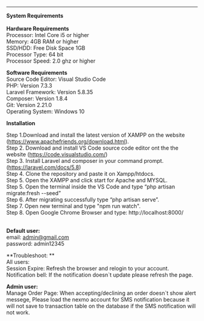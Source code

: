 --------------------------------------------------------------------------
**System Requirements** <br>
<br>
	**Hardware Requirements**<br>
		Processor:				Intel Core i5 or higher<br>
		Memory:			    4GB RAM or higher<br>
		SSD/HDD:					    Free Disk Space 1GB<br>
		Processor Type:				64 bit<br>
		Processor Speed:				2.0 ghz or higher<br>

	 
  **Software Requirements**<br>
		Source Code Editor:				Visual Studio Code <br>
		PHP:	 					    Version 7.3.3<br>
		Laravel Framework:	 			Version  5.8.35<br>
		Composer:					    Version  1.8.4 <br>
		Git:						        Version  2.21.0<br>
		Operating System:	 			Windows 10<br>


**Installation**<br>

Step 1.Download and install the latest version of XAMPP on the website 
(https://www.apachefriends.org/download.html).<br>
Step 2. Download and install VS Code source code editor ont the the website 
(https://code.visualstudio.com/)<br>
Step 3. Install Laravel and composer in your command prompt. 
(https://laravel.com/docs/5.8)<br>
Step 4. Clone the repository and paste it on Xampp/htdocs. <br>
Step 5. Open the  XAMPP and click start for Apache and MYSQL.<br>
Step 5. Open the terminal inside the VS Code and type “php artisan migrate:fresh --seed”<br>
Step 6. After migrating successfully  type “php artisan serve”.<br>
Step 7. Open new terminal and type "npm run watch".<br>
Step 8. Open Google Chrome Browser and type: http://localhost:8000/<br>
<br>

**Default user:**<br>
email: admin@gmail.com<br>
password: admin12345<br>



**Troubleshoot: **<br>
All users:<br>
Session Expire: Refresh the browser and relogin to your account.<br>
Notification bell: If the notification doesn`t update please refresh the page.<br>

**Admin user:** <br>
Manage Order Page: When accepting/declining an order doesn`t show alert messege, Please load the nexmo account for SMS notification 
because it will not save to transaction table on the database if the SMS notification will not work.<br>











